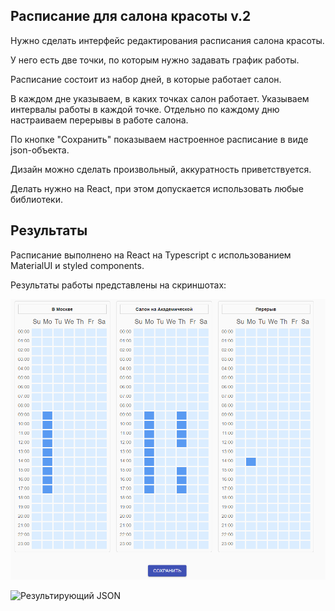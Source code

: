 ## Расписание для салона красоты v.2


Нужно сделать интерфейс редактирования расписания салона красоты.

У него есть две точки, по которым нужно задавать график работы.

Расписание состоит из набор дней, в которые работает салон.

В каждом дне указываем, в каких точках салон работает.
Указываем интервалы работы в каждой точке.
Отдельно по каждому дню настраиваем перерывы в работе салона.

По кнопке "Сохранить" показываем настроенное расписание в виде json-объекта.

Дизайн можно сделать произвольный, аккуратность приветствуется.

Делать нужно на React, при этом допускается использовать любые библиотеки.


## Результаты

Расписание выполнено на React на Typescript c использованием MaterialUI
и styled components.

Результаты работы представлены на скриншотах:

![Основной интерфейс](https://github.com/rafaele85/salon-schedule/blob/master/screens/screenshot3.PNG?raw=true)

![Результирующий JSON](https://github.com/rafaele85/salon-schedule/blob/master/screens/screenshot4.PNG?raw=true)

